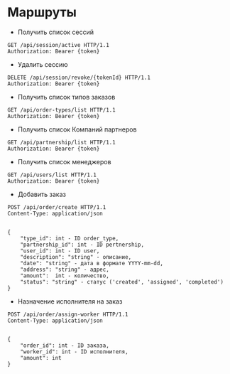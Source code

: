 # Маршруты

* Получить список сессий
```
GET /api/session/active HTTP/1.1
Authorization: Bearer {token}
```
* Удалить сессию
```
DELETE /api/session/revoke/{tokenId} HTTP/1.1
Authorization: Bearer {token}
```
* Получить список типов заказов
```
GET /api/order-types/list HTTP/1.1
Authorization: Bearer {token}
```
* Получить список Компаний партнеров
```
GET /api/partnership/list HTTP/1.1
Authorization: Bearer {token}
```
* Получить список менеджеров
```
GET /api/users/list HTTP/1.1
Authorization: Bearer {token}
```
* Добавить заказ
```
POST /api/order/create HTTP/1.1
Content-Type: application/json


{
    "type_id": int - ID order_type,
    "partnership_id": int - ID pertnership,
    "user_id": int - ID user,
    "description": "string" - описание,
    "date": "string" - дата в формате YYYY-mm-dd,
    "address": "string" - адрес,
    "amount":  int - количество,
    "status": "string" - статус ('created', 'assigned', 'completed')
}
```
* Назначение исполнителя на заказ
```
POST /api/order/assign-worker HTTP/1.1
Content-Type: application/json


{
    "order_id": int - ID заказа,
    "worker_id": int - ID исполнителя,
    "amount": int
}
```
